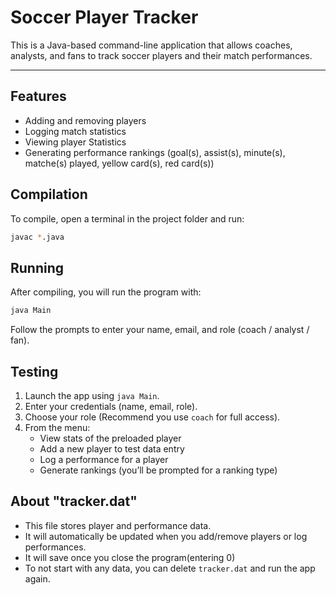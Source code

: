 # Soccer Player Tracker

This is a Java-based command-line application that allows coaches, analysts, and fans
to track soccer players and their match performances.

---

## Features

- Adding and removing players
- Logging match statistics
- Viewing player Statistics
- Generating performance rankings (goal(s), assist(s), minute(s), matche(s) played, yellow card(s), red card(s))


## Compilation

To compile, open a terminal in the project folder and run:

```bash
javac *.java
```
## Running

After compiling, you will run the program with:

```bash
java Main
```

Follow the prompts to enter your name, email, and role (coach / analyst / fan).

## Testing

1. Launch the app using `java Main`.
2. Enter your credentials (name, email, role).
3. Choose your role (Recommend you use `coach` for full access).
4. From the menu:
   - View stats of the preloaded player
   - Add a new player to test data entry
   - Log a performance for a player
   - Generate rankings (you’ll be prompted for a ranking type)

## About "tracker.dat"

- This file stores player and performance data.
- It will automatically be updated when you add/remove players or log performances.
- It will save once you close the program(entering 0)
- To not start with any data, you can delete `tracker.dat` and run the app again.


